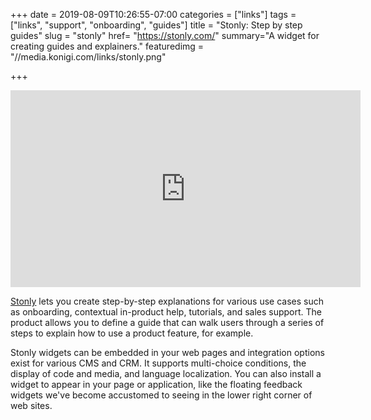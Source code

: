 +++
date = 2019-08-09T10:26:55-07:00
categories = ["links"]
tags = ["links", "support", "onboarding", "guides"]
title = "Stonly: Step by step guides"
slug = "stonly"
href= "https://stonly.com/"
summary="A widget for creating guides and explainers."
featuredimg = "//media.konigi.com/links/stonly.png"


+++

<div class="video"><iframe width="560" height="315" src="https://www.youtube.com/embed/tiuTJGKWgE0" frameborder="0" allow="accelerometer; autoplay; encrypted-media; gyroscope; picture-in-picture" allowfullscreen></iframe></div>

[Stonly](https://stonly.com/) lets you create step-by-step explanations for various use cases such as onboarding, contextual in-product help, tutorials, and sales support. The product allows you to define a guide that can walk users through a series of steps to explain how to use a product feature, for example.

Stonly widgets can be embedded in your web pages and integration options exist for various CMS and CRM. It supports multi-choice conditions, the display of code and media, and language localization. You can also install a widget to appear in your page or application, like the floating feedback widgets we've become accustomed to seeing in the lower right corner of web sites.

